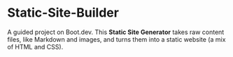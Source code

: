 # Static-Site-Builder

A guided project on Boot.dev. This **Static Site Generator** takes raw content files, like Markdown and images, and turns them into a static website (a mix of HTML and CSS).
